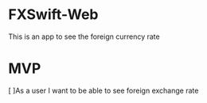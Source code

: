 # FXSwift-Web
This is an app to see the foreign currency rate

# MVP 
[ ]As a user I want to be able to see foreign exchange rate
